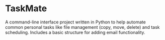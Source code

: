 # TaskMate
A command-line interface project written in Python to help automate common personal tasks like file management (copy, move, delete) and task scheduling. Includes a basic structure for adding email functionality.
